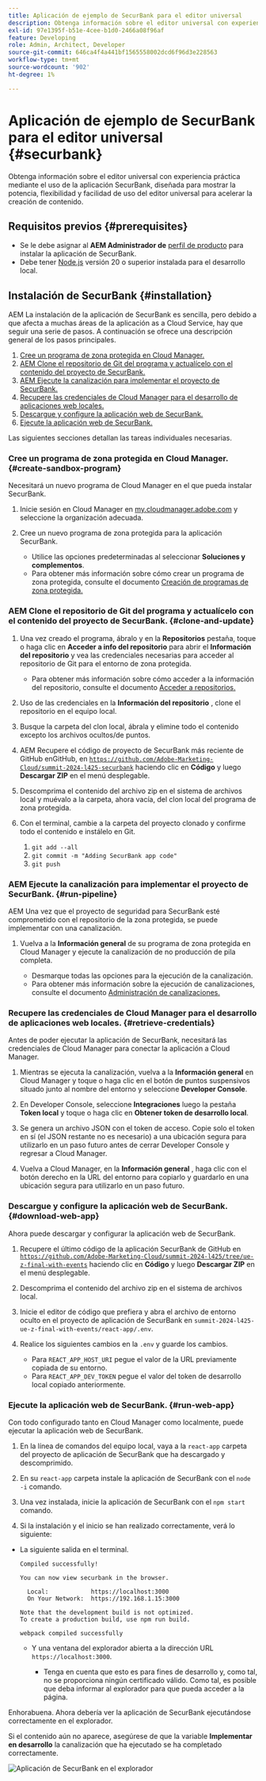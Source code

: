 ```yaml
---
title: Aplicación de ejemplo de SecurBank para el editor universal
description: Obtenga información sobre el editor universal con experiencia práctica mediante el uso de la aplicación SecurBank, diseñada para mostrar la potencia, flexibilidad y facilidad de uso del editor universal para acelerar la creación de contenido.
exl-id: 97e1395f-b51e-4cee-b1d0-2466a08f96af
feature: Developing
role: Admin, Architect, Developer
source-git-commit: 646ca4f4a441bf1565558002dcd6f96d3e228563
workflow-type: tm+mt
source-wordcount: '902'
ht-degree: 1%

---
```


# Aplicación de ejemplo de SecurBank para el editor universal {#securbank}

Obtenga información sobre el editor universal con experiencia práctica mediante el uso de la aplicación SecurBank, diseñada para mostrar la potencia, flexibilidad y facilidad de uso del editor universal para acelerar la creación de contenido.

## Requisitos previos {#prerequisites}

* Se le debe asignar al **AEM Administrador de** [perfil de producto](/help/journey-onboarding/assign-profiles-aem.md) para instalar la aplicación de SecurBank.
* Debe tener [Node.js](https://nodejs.org) versión 20 o superior instalada para el desarrollo local.

## Instalación de SecurBank {#installation}

AEM La instalación de la aplicación de SecurBank es sencilla, pero debido a que afecta a muchas áreas de la aplicación as a Cloud Service, hay que seguir una serie de pasos. A continuación se ofrece una descripción general de los pasos principales.

1. [Cree un programa de zona protegida en Cloud Manager.](#create-sandbox-program)
1. [AEM Clone el repositorio de Git del programa y actualícelo con el contenido del proyecto de SecurBank.](#clone-and-update)
1. [AEM Ejecute la canalización para implementar el proyecto de SecurBank.](#run-pipeline)
1. [Recupere las credenciales de Cloud Manager para el desarrollo de aplicaciones web locales.](#retrieve-credentials)
1. [Descargue y configure la aplicación web de SecurBank.](#download-web-app)
1. [Ejecute la aplicación web de SecurBank.](#run-web-app)

Las siguientes secciones detallan las tareas individuales necesarias.

### Cree un programa de zona protegida en Cloud Manager. {#create-sandbox-program}

Necesitará un nuevo programa de Cloud Manager en el que pueda instalar SecurBank.

1. Inicie sesión en Cloud Manager en [my.cloudmanager.adobe.com](https://my.cloudmanager.adobe.com/) y seleccione la organización adecuada.

1. Cree un nuevo programa de zona protegida para la aplicación SecurBank.

   * Utilice las opciones predeterminadas al seleccionar **Soluciones y complementos**.
   * Para obtener más información sobre cómo crear un programa de zona protegida, consulte el documento [Creación de programas de zona protegida.](/help/implementing/cloud-manager/getting-access-to-aem-in-cloud/creating-sandbox-programs.md)

### AEM Clone el repositorio de Git del programa y actualícelo con el contenido del proyecto de SecurBank. {#clone-and-update}

1. Una vez creado el programa, ábralo y en la **Repositorios** pestaña, toque o haga clic en **Acceder a info del repositorio** para abrir el **Información del repositorio** y vea las credenciales necesarias para acceder al repositorio de Git para el entorno de zona protegida.

   * Para obtener más información sobre cómo acceder a la información del repositorio, consulte el documento [Acceder a repositorios.](/help/implementing/cloud-manager/managing-code/accessing-repos.md)

1. Uso de las credenciales en la **Información del repositorio** , clone el repositorio en el equipo local.

1. Busque la carpeta del clon local, ábrala y elimine todo el contenido excepto los archivos ocultos/de puntos.

1. AEM Recupere el código de proyecto de SecurBank más reciente de GitHub enGitHub, en [`https://github.com/Adobe-Marketing-Cloud/summit-2024-l425-securbank`](https://github.com/Adobe-Marketing-Cloud/summit-2024-l425-securbank) haciendo clic en **Código** y luego **Descargar ZIP** en el menú desplegable.

1. Descomprima el contenido del archivo zip en el sistema de archivos local y muévalo a la carpeta, ahora vacía, del clon local del programa de zona protegida.

1. Con el terminal, cambie a la carpeta del proyecto clonado y confirme todo el contenido e instálelo en Git.

   1. `git add --all`
   1. `git commit -m "Adding SecurBank app code"`
   1. `git push`

### AEM Ejecute la canalización para implementar el proyecto de SecurBank. {#run-pipeline}

AEM Una vez que el proyecto de seguridad para SecurBank esté comprometido con el repositorio de la zona protegida, se puede implementar con una canalización.

1. Vuelva a la **Información general** de su programa de zona protegida en Cloud Manager y ejecute la canalización de no producción de pila completa.

   * Desmarque todas las opciones para la ejecución de la canalización.
   * Para obtener más información sobre la ejecución de canalizaciones, consulte el documento [Administración de canalizaciones.](/help/implementing/cloud-manager/configuring-pipelines/managing-pipelines.md#running-pipelines)

### Recupere las credenciales de Cloud Manager para el desarrollo de aplicaciones web locales. {#retrieve-credentials}

Antes de poder ejecutar la aplicación de SecurBank, necesitará las credenciales de Cloud Manager para conectar la aplicación a Cloud Manager.

1. Mientras se ejecuta la canalización, vuelva a la **Información general** en Cloud Manager y toque o haga clic en el botón de puntos suspensivos situado junto al nombre del entorno y seleccione **Developer Console**.

1. En Developer Console, seleccione **Integraciones** luego la pestaña **Token local** y toque o haga clic en **Obtener token de desarrollo local**.

1. Se genera un archivo JSON con el token de acceso. Copie solo el token en sí (el JSON restante no es necesario) a una ubicación segura para utilizarlo en un paso futuro antes de cerrar Developer Console y regresar a Cloud Manager.

1. Vuelva a Cloud Manager, en la **Información general** , haga clic con el botón derecho en la URL del entorno para copiarlo y guardarlo en una ubicación segura para utilizarlo en un paso futuro.

### Descargue y configure la aplicación web de SecurBank. {#download-web-app}

Ahora puede descargar y configurar la aplicación web de SecurBank.

1. Recupere el último código de la aplicación SecurBank de GitHub en [`https://github.com/Adobe-Marketing-Cloud/summit-2024-l425/tree/ue-z-final-with-events`](https://github.com/Adobe-Marketing-Cloud/summit-2024-l425/tree/ue-z-final-with-events) haciendo clic en **Código** y luego **Descargar ZIP** en el menú desplegable.

1. Descomprima el contenido del archivo zip en el sistema de archivos local.

1. Inicie el editor de código que prefiera y abra el archivo de entorno oculto en el proyecto de aplicación de SecurBank en `summit-2024-l425-ue-z-final-with-events/react-app/.env`.

1. Realice los siguientes cambios en la `.env` y guarde los cambios.

   * Para `REACT_APP_HOST_URI` pegue el valor de la URL previamente copiada de su entorno.
   * Para `REACT_APP_DEV_TOKEN` pegue el valor del token de desarrollo local copiado anteriormente.

### Ejecute la aplicación web de SecurBank. {#run-web-app}

Con todo configurado tanto en Cloud Manager como localmente, puede ejecutar la aplicación web de SecurBank.

1. En la línea de comandos del equipo local, vaya a la `react-app` carpeta del proyecto de aplicación de SecurBank que ha descargado y descomprimido.

1. En su `react-app` carpeta instale la aplicación de SecurBank con el `node -i` comando.

1. Una vez instalada, inicie la aplicación de SecurBank con el `npm start` comando.

1. Si la instalación y el inicio se han realizado correctamente, verá lo siguiente:

* La siguiente salida en el terminal.

  ```text
  Compiled successfully!
  
  You can now view securbank in the browser.
  
    Local:            https://localhost:3000
    On Your Network:  https://192.168.1.15:3000
  
  Note that the development build is not optimized.
  To create a production build, use npm run build.
  
  webpack compiled successfully
  ```

   * Y una ventana del explorador abierta a la dirección URL `https://localhost:3000`.

      * Tenga en cuenta que esto es para fines de desarrollo y, como tal, no se proporciona ningún certificado válido. Como tal, es posible que deba informar al explorador para que pueda acceder a la página.

Enhorabuena. Ahora debería ver la aplicación de SecurBank ejecutándose correctamente en el explorador.

Si el contenido aún no aparece, asegúrese de que la variable **Implementar en desarrollo** la canalización que ha ejecutado se ha completado correctamente.

![Aplicación de SecurBank en el explorador](assets/securbank.png)
